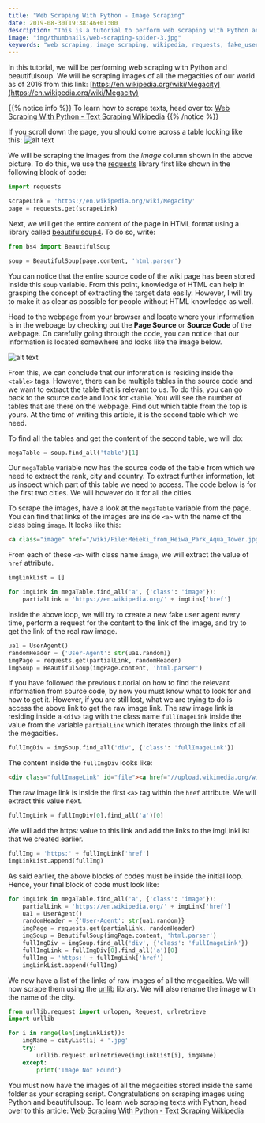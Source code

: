 ```yaml
---
title: "Web Scraping With Python - Image Scraping"
date: 2019-08-30T19:38:46+01:00
description: "This is a tutorial to perform web scraping with Python and beautifulsoup library. The tutorial demonstrates an example by scraping images from Wikipedia."
image: "img/thumbnails/web-scraping-spider-3.jpg"
keywords: "web scraping, image scraping, wikipedia, requests, fake_useragent, crawlers, scrapers, python, beautifulsoup"
---
```


In this tutorial, we will be performing web scraping with Python and beautifulsoup. We will be scraping images of all the megacities of our world as of 2016 from this link: [https://en.wikipedia.org/wiki/Megacity](https://en.wikipedia.org/wiki/Megacity)

{{% notice info %}}
To learn how to scrape texts, head over to: [Web Scraping With Python - Text Scraping Wikipedia](https://www.ankuroh.com/programming/automation/web-scraping-with-python-text-scraping-wikipedia/)
{{% /notice %}}

If you scroll down the page, you should come across a table looking like this:
![alt text](/img/programming/megacities-wikipedia.png "Megacities Wikipedia")

We will be scraping the images from the *Image* column shown in the above picture. To do this, we use the [requests](http://docs.python-requests.org/en/master/) library first like shown in the following block of code:

```Python
import requests

scrapeLink = 'https://en.wikipedia.org/wiki/Megacity'
page = requests.get(scrapeLink)
```

Next, we will get the entire content of the page in HTML format using a library called [beautifulsoup4](https://pypi.org/project/beautifulsoup4/). To do so, write:

```Python
from bs4 import BeautifulSoup

soup = BeautifulSoup(page.content, 'html.parser')
```

You can notice that the entire source code of the wiki page has been stored inside this `soup` variable. From this point, knowledge of HTML can help in grasping the concept of extracting the target data easily. However, I will try to make it as clear as possible for people without HTML knowledge as well.

Head to the webpage from your browser and locate where your information is in the webpage by checking out the __Page Source__ or __Source Code__ of the webpage. On carefully going through the code, you can notice that our information is located somewhere and looks like the image below.

![alt text](/img/programming/source-code-wikipedia-article.png "Source Code Wikipedia Article")

From this, we can conclude that our information is residing inside the `<table>` tags. However, there can be multiple tables in the source code and we want to extract the table that is relevant to us. To do this, you can go back to the source code and look for `<table`. You will see the number of tables that are there on the webpage. Find out which table from the top is yours. At the time of writing this article, it is the second table which we need.

To find all the tables and get the content of the second table, we will do:

```Python
megaTable = soup.find_all('table')[1]
```

Our `megaTable` variable now has the source code of the table from which we need to extract the rank, city and country. To extract further information, let us inspect which part of this table we need to access. The code below is for the first two cities. We will however do it for all the cities.

To scrape the images, have a look at the `megaTable` variable from the page. You can find that links of the images are inside `<a>` with the name of the class being `image`. It looks like this:

```HTML
<a class="image" href="/wiki/File:Meieki_from_Heiwa_Park_Aqua_Tower.jpg"><img alt="Meieki from Heiwa Park Aqua Tower.jpg" data-file-height="3840" data-file-width="5900" height="78" src="//upload.wikimedia.org/wikipedia/commons/thumb/2/26/Meieki_from_Heiwa_Park_Aqua_Tower.jpg/120px-Meieki_from_Heiwa_Park_Aqua_Tower.jpg" srcset="//upload.wikimedia.org/wikipedia/commons/thumb/2/26/Meieki_from_Heiwa_Park_Aqua_Tower.jpg/180px-Meieki_from_Heiwa_Park_Aqua_Tower.jpg 1.5x, //upload.wikimedia.org/wikipedia/commons/thumb/2/26/Meieki_from_Heiwa_Park_Aqua_Tower.jpg/240px-Meieki_from_Heiwa_Park_Aqua_Tower.jpg 2x" width="120"/></a>
```

From each of these `<a>` with class name `image`, we will extract the value of `href` attribute.

```Python
imgLinkList = []

for imgLink in megaTable.find_all('a', {'class': 'image'}):
    partialLink = 'https://en.wikipedia.org/' + imgLink['href']
```

Inside the above loop, we will try to create a new fake user agent every time, perform a request for the content to the link of the image, and try to get the link of the real raw image.

```Python
ua1 = UserAgent()
randomHeader = {'User-Agent': str(ua1.random)}
imgPage = requests.get(partialLink, randomHeader)
imgSoup = BeautifulSoup(imgPage.content, 'html.parser')
```

If you have followed the previous tutorial on how to find the relevant information from source code, by now you must know what to look for and how to get it. However, if you are still lost, what we are trying to do is access the above link to get the raw image link. The raw image link is residing inside a `<div>` tag with the class name `fullImageLink` inside the value from the variable `partialLink` which iterates through the links of all the megacities.

```Python
fullImgDiv = imgSoup.find_all('div', {'class': 'fullImageLink'})
```

The content inside the `fullImgDiv` looks like:

```HTML
<div class="fullImageLink" id="file"><a href="//upload.wikimedia.org/wikipedia/commons/c/c1/PalacioEjecutivodelPeru.jpg"><img alt="File:PalacioEjecutivodelPeru.jpg" data-file-height="2400" data-file-width="3600" height="533" src="//upload.wikimedia.org/wikipedia/commons/thumb/c/c1/PalacioEjecutivodelPeru.jpg/800px-PalacioEjecutivodelPeru.jpg" srcset="//upload.wikimedia.org/wikipedia/commons/thumb/c/c1/PalacioEjecutivodelPeru.jpg/1200px-PalacioEjecutivodelPeru.jpg 1.5x, //upload.wikimedia.org/wikipedia/commons/thumb/c/c1/PalacioEjecutivodelPeru.jpg/1599px-PalacioEjecutivodelPeru.jpg 2x" width="800"/></a><div class="mw-filepage-resolutioninfo">Size of this preview: <a class="mw-thumbnail-link" href="//upload.wikimedia.org/wikipedia/commons/thumb/c/c1/PalacioEjecutivodelPeru.jpg/800px-PalacioEjecutivodelPeru.jpg">800 × 533 pixels</a>. <span class="mw-filepage-other-resolutions">Other resolutions: <a class="mw-thumbnail-link" href="//upload.wikimedia.org/wikipedia/commons/thumb/c/c1/PalacioEjecutivodelPeru.jpg/320px-PalacioEjecutivodelPeru.jpg">320 × 213 pixels</a> | <a class="mw-thumbnail-link" href="//upload.wikimedia.org/wikipedia/commons/thumb/c/c1/PalacioEjecutivodelPeru.jpg/640px-PalacioEjecutivodelPeru.jpg">640 × 427 pixels</a> | <a class="mw-thumbnail-link" href="//upload.wikimedia.org/wikipedia/commons/thumb/c/c1/PalacioEjecutivodelPeru.jpg/1024px-PalacioEjecutivodelPeru.jpg">1,024 × 683 pixels</a> | <a class="mw-thumbnail-link" href="//upload.wikimedia.org/wikipedia/commons/thumb/c/c1/PalacioEjecutivodelPeru.jpg/1280px-PalacioEjecutivodelPeru.jpg">1,280 × 853 pixels</a> | <a class="mw-thumbnail-link" href="//upload.wikimedia.org/wikipedia/commons/c/c1/PalacioEjecutivodelPeru.jpg">3,600 × 2,400 pixels</a>.</span></div></div>
```

The raw image link is inside the first `<a>` tag within the `href` attribute. We will extract this value next.

```Python
fullImgLink = fullImgDiv[0].find_all('a')[0]
```

We will add the https: value to this link and add the links to the imgLinkList that we created earlier.

```Python
fullImg = 'https:' + fullImgLink['href']
imgLinkList.append(fullImg)
```

As said earlier, the above blocks of codes must be inside the initial loop. Hence, your final block of code must look like:

```Python
for imgLink in megaTable.find_all('a', {'class': 'image'}):
    partialLink = 'https://en.wikipedia.org/' + imgLink['href']
    ua1 = UserAgent()
    randomHeader = {'User-Agent': str(ua1.random)}
    imgPage = requests.get(partialLink, randomHeader)
    imgSoup = BeautifulSoup(imgPage.content, 'html.parser')
    fullImgDiv = imgSoup.find_all('div', {'class': 'fullImageLink'})
    fullImgLink = fullImgDiv[0].find_all('a')[0]
    fullImg = 'https:' + fullImgLink['href']
    imgLinkList.append(fullImg)
```

We now have a list of the links of raw images of all the megacities. We will now scrape them using the [urllib](https://docs.python.org/3/library/urllib.html) library. We will also rename the image with the name of the city.

```Python
from urllib.request import urlopen, Request, urlretrieve
import urllib

for i in range(len(imgLinkList)):
    imgName = cityList[i] + '.jpg'
    try:
        urllib.request.urlretrieve(imgLinkList[i], imgName)
    except:
        print('Image Not Found')
```

You must now have the images of all the megacities stored inside the same folder as your scraping script. Congratulations on scraping images using Python and beautifulsoup. To learn web scraping texts with Python, head over to this article: [Web Scraping With Python - Text Scraping Wikipedia](https://www.ankuroh.com/programming/automation/web-scraping-with-python-text-scraping-wikipedia/)